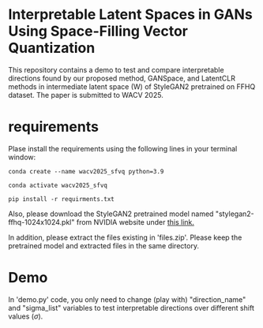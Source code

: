 # Interpretable Latent Spaces in GANs Using Space-Filling Vector Quantization

This repository contains a demo to test and compare interpretable directions found by our proposed method, GANSpace, and LatentCLR methods in intermediate latent space (W) of StyleGAN2 pretrained on FFHQ dataset. The paper is submitted to WACV 2025.

# requirements
Plase install the requirements using the following lines in your terminal window:

`conda create --name wacv2025_sfvq python=3.9`

`conda activate wacv2025_sfvq`

`pip install -r requirments.txt`

Also, please download the StyleGAN2 pretrained model named "stylegan2-ffhq-1024x1024.pkl" from NVIDIA website under [this link.](https://catalog.ngc.nvidia.com/orgs/nvidia/teams/research/models/stylegan2/files)

In addition, please extract the files existing in 'files.zip'. Please keep the pretrained model and extracted files in the same directory.

# Demo

In 'demo.py' code, you only need to change (play with) "direction_name" and "sigma_list" variables to test interpretable directions over different shift values ($\sigma$).
